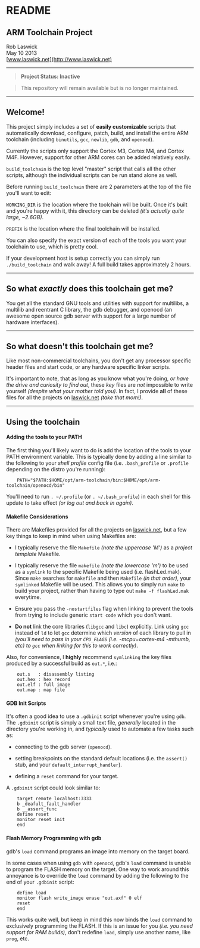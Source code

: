 # README

## ARM Toolchain Project

Rob Laswick  
May 10 2013  
[www.laswick.net](http://www.laswick.net)

---

> **Project Status: Inactive**

> This repository will remain available but is no longer maintained.

---

## Welcome!

This project simply includes a set of **easily customizable** scripts that automatically download, configure, patch, build, and install the entire ARM toolchain (including `binutils`, `gcc`, `newlib`, `gdb`, and `openocd`). 

Currently the scripts only support the Cortex M3, Cortex M4, and Cortex M4F.  However, support for other ARM cores can be added relatively easily.

`build_toolchain` is the top level "master" script that calls all the other scripts, although the individual scripts can be run stand alone as well. 

Before running `build_toolchain` there are 2 parameters at the top of the file you'll want to edit:

`WORKING_DIR` is the location where the toolchain will be built.  Once it's built and you're happy with it, this directory can be deleted _(it's actually quite large, ~2.6GB)_.

`PREFIX` is the location where the final toolchain will be installed.

You can also specify the exact version of each of the tools you want your toolchain to use, which is pretty cool.

If your development host is setup correctly you can simply run `./build_toolchain` and walk away!  A full build takes approximately 2 hours.


***
## So what _exactly_ does this toolchain get me?

You get all the standard GNU tools and utilities with support for multilibs, a multilib and reentrant C library, the gdb debugger, and openocd (an awesome open source gdb server with support for a large number of hardware interfaces).


***
## So what doesn't this toolchain get me?

Like most non-commercial toolchains, you don't get any processor specific header files and start code, or any hardware specific linker scripts.

It's important to note, that as long as you know what you're doing, _or have the drive and curiosity to find out_, these _key_ files are _not_ impossible to write yourself _(despite what your mother told you)_.  In fact, I provide **all** of these files for all the projects on [laswick.net](http://www.laswick.net) _(take that mom!)_.


***
## Using the toolchain

#### Adding the tools to your PATH
The first thing you'll likely want to do is add the location of the tools to your PATH environment variable.  This is typically done by adding a line similar to the following to your _shell profile_ config file (i.e. `.bash_profile` or `.profile` depending on the distro you're running):

        PATH="$PATH:$HOME/opt/arm-toolchain/bin:$HOME/opt/arm-toolchain/openocd/bin"

You'll need to run `. ~/.profile` (or `. ~/.bash_profile`) in each shell for this update to take effect _(or log out and back in again)_.


#### Makefile Considerations

There are Makefiles provided for all the projects on [laswick.net](http://www.laswick.net), but a few key things to keep in mind when using Makefiles are:

- I typically reserve the file `Makefile` _(note the uppercase 'M')_ as a _project template_ Makefile.

- I typically reserve the file `makefile` _(note the lowercase 'm')_ to be used as a  `symlink` to the specific Makefile being used (i.e. flashLed.mak).  Since `make` searches for `makefile` and then `Makefile` _(in that order)_, your `symlinked` Makefile will be used.  This allows you to simply run `make` to build your project, rather than having to type out `make -f flashLed.mak` everytime.

- Ensure you pass the `-nostartfiles` flag when linking to prevent the tools from trying to include generic `start code` which you don't want.

- **Do not** link the core libraries (`libgcc` and `libc`) explicitly.  Link using `gcc` instead of `ld` to let `gcc` determine which _version_ of each library to pull in _(you'll need to pass in your `CPU_FLAGS` (i.e. -mcpu=cortex-m4 -mthumb, etc) to `gcc` when linking for this to work correctly)_.

Also, for convenience, I **highly** recommend `symlinking` the key files produced by a successful build as `out.*`, i.e.:

        out.s   : disassembly listing
        out.hex : hex record
        out.elf : full image
        out.map : map file
   

#### GDB Init Scripts

It's often a good idea to use a `.gdbinit` script whenever you're using `gdb`.  The `.gdbinit` script is simply a small text file, _generally_ located in the directory you're working in, and _typically_ used to automate a few tasks such as:

- connecting to the gdb server (`openocd`).

- setting breakpoints on the standard default locations (i.e. the `assert()` stub, and your `default_interrupt_handler`).

- defining a `reset` command for your target.

A `.gdbinit` script could look similar to:

        target remote localhost:3333
        b _deafult_fault_handler
        b __assert_func
        define reset
        monitor reset init
        end


#### Flash Memory Programming with gdb

gdb's `load` command programs an image into memory on the target board.

In some cases when using `gdb` with `openocd`, gdb's `load` command is unable to program the FLASH memory on the target.  One way to work around this annoyance is to override the `load` command by adding the following to the end of your `.gdbinit` script:

        define load
        monitor flash write_image erase "out.axf" 0 elf
        reset
        end

This works quite well, but keep in mind this now binds the `load` command to exclusively programming the FLASH.  If this is an issue for you _(i.e. you need support for RAM builds)_, don't redefine `load`, simply use another name, like `prog`, etc.






